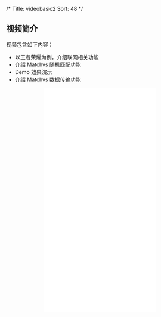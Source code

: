 /*
Title: videobasic2
Sort: 48
*/
## 视频简介

视频包含如下内容：

- 以王者荣耀为例，介绍联网相关功能
- 介绍 Matchvs 随机匹配功能
- Demo 效果演示  
- 介绍 Matchvs 数据传输功能

<div style="text-align: center">  

<iframe style="widwidth: 800px;height: 600px;" src="//player.bilibili.com/player.html?aid=22031839&cid=36414702&page=2" scrolling="no" border="0" frameborder="no" framespacing="0" allowfullscreen="true"> </iframe>

</div>

